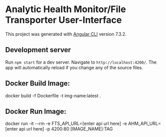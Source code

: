 # Analytic Health Monitor/File Transporter User-Interface

This project was generated with [Angular CLI](https://github.com/angular/angular-cli) version 7.3.2.

## Development server

Run `npm start` for a dev server. Navigate to `http://localhost:4200/`. The app will automatically reload if you change any of the source files.

## Docker Build Image:
docker build -f Dockerfile -t img-name:latest .

## Docker Run Image:
<!-- docker run -p 4200:80 --rm img-name -->
docker run -it --rm -e FTS_API_URL=[enter api url here] -e AHM_API_URL=[enter api url here] -p 4200:80 [IMAGE_NAME]:TAG

